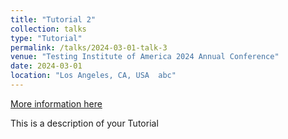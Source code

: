 ```yaml
---
title: "Tutorial 2"
collection: talks
type: "Tutorial"
permalink: /talks/2024-03-01-talk-3
venue: "Testing Institute of America 2024 Annual Conference"
date: 2024-03-01
location: "Los Angeles, CA, USA  abc"
---
```


[More information here](http://exampleurl.com)

This is a description of your Tutorial